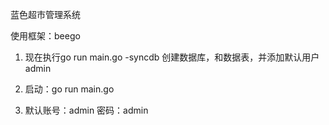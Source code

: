 蓝色超市管理系统

使用框架：beego

1. 现在执行go run main.go -syncdb 创建数据库，和数据表，并添加默认用户admin

2. 启动：go run main.go

3. 默认账号：admin 密码：admin

